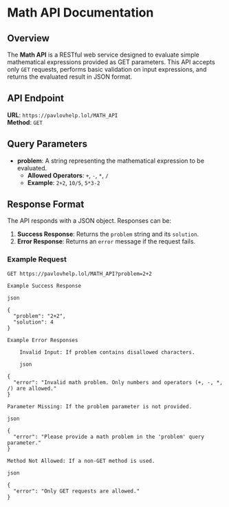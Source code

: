 # Math API Documentation

## Overview

The **Math API** is a RESTful web service designed to evaluate simple mathematical expressions provided as GET parameters. This API accepts only `GET` requests, performs basic validation on input expressions, and returns the evaluated result in JSON format.

## API Endpoint

**URL**: `https://pavlovhelp.lol/MATH_API`  
**Method**: `GET`

## Query Parameters

- **problem**: A string representing the mathematical expression to be evaluated.
  - **Allowed Operators**: `+`, `-`, `*`, `/`
  - **Example**: `2+2`, `10/5`, `5*3-2`

## Response Format

The API responds with a JSON object. Responses can be:
1. **Success Response**: Returns the `problem` string and its `solution`.
2. **Error Response**: Returns an `error` message if the request fails.

### Example Request

```http
GET https://pavlovhelp.lol/MATH_API?problem=2+2

Example Success Response

json

{
  "problem": "2+2",
  "solution": 4
}

Example Error Responses

    Invalid Input: If problem contains disallowed characters.

    json

{
  "error": "Invalid math problem. Only numbers and operators (+, -, *, /) are allowed."
}

Parameter Missing: If the problem parameter is not provided.

json

{
  "error": "Please provide a math problem in the 'problem' query parameter."
}

Method Not Allowed: If a non-GET method is used.

json

{
  "error": "Only GET requests are allowed."
}
```
